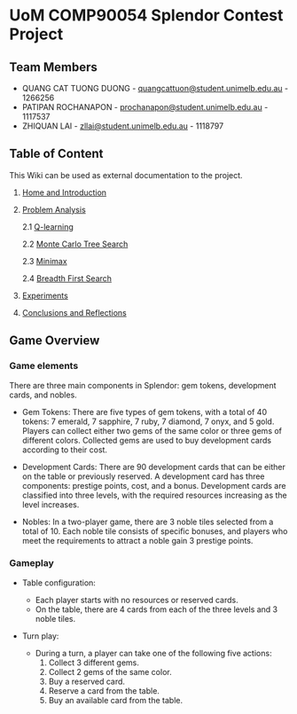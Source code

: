 # UoM COMP90054 Splendor Contest Project

## Team Members
* QUANG CAT TUONG DUONG - quangcattuon@student.unimelb.edu.au - 1266256
* PATIPAN ROCHANAPON - prochanapon@student.unimelb.edu.au - 1117537
* ZHIQUAN LAI - zllai@student.unimelb.edu.au - 1118797


## Table of Content
This Wiki can be used as external documentation to the project.
1. [Home and Introduction](https://github.com/COMP90054-2024s1/a3-jmp/wiki)
2. [Problem Analysis](Problem-Analysis)

    2.1 [Q-learning](Q-learning)

    2.2 [Monte Carlo Tree Search](monte-carlo-tree-search)

    2.3 [Minimax](Minimax)

    2.4 [Breadth First Search](BFS)

3. [Experiments](Experiments)
4. [Conclusions and Reflections](Conclusions-and-Reflections)


## Game Overview
### Game elements
There are three main components in Splendor: gem tokens, development cards, and nobles.

* Gem Tokens: There are five types of gem tokens, with a total of 40 tokens: 7 emerald, 7 sapphire, 7 ruby, 7 diamond, 7 onyx, and 5 gold. Players can collect either two gems of the same color or three gems of different colors. Collected gems are used to buy development cards according to their cost.

* Development Cards: There are 90 development cards that can be either on the table or previously reserved. A development card has three components: prestige points, cost, and a bonus. Development cards are classified into three levels, with the required resources increasing as the level increases.

* Nobles: In a two-player game, there are 3 noble tiles selected from a total of 10. Each noble tile consists of specific bonuses, and players who meet the requirements to attract a noble gain 3 prestige points.

### Gameplay
* Table configuration:
    * Each player starts with no resources or reserved cards.
    * On the table, there are 4 cards from each of the three levels and 3 noble tiles.

* Turn play:
    * During a turn, a player can take one of the following five actions: 
        1. Collect 3 different gems.
        2. Collect 2 gems of the same color.
        3. Buy a reserved card.
        4. Reserve a card from the table.
        5. Buy an available card from the table.


